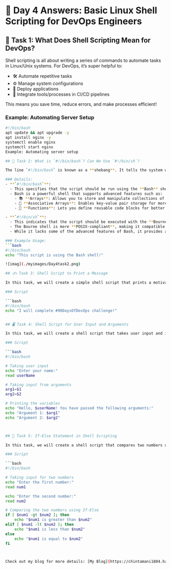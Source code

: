 # 🚀 Day 4 Answers: Basic Linux Shell Scripting for DevOps Engineers

## 📝 Task 1: What Does Shell Scripting Mean for DevOps?

Shell scripting is all about writing a series of commands to automate tasks in Linux/Unix systems. For DevOps, it’s super helpful to:
- 🛠️ Automate repetitive tasks
- ⚙️ Manage system configurations
- 🚀 Deploy applications
- 🧰 Integrate tools/processes in CI/CD pipelines

This means you save time, reduce errors, and make processes efficient!

### Example: Automating Server Setup
```bash
#!/bin/bash
apt update && apt upgrade -y
apt install nginx -y
systemctl enable nginx
systemctl start nginx
Example: Automating server setup

## 🐚 Task 2: What is `#!/bin/bash`? Can We Use `#!/bin/sh`?

The line `#!/bin/bash` is known as a **shebang**. It tells the system which interpreter to use to run the script. This line is essential for ensuring your script executes in the correct environment.

### Details:
- **`#!/bin/bash`**: 
  - This specifies that the script should be run using the **Bash** shell.
  - Bash is a powerful shell that supports advanced features such as:
    - 📚 **Arrays**: Allows you to store and manipulate collections of data.
    - 🔑 **Associative Arrays**: Enables key-value pair storage for more complex data management.
    - 🔄 **Functions**: Lets you define reusable code blocks for better organization and modularity.

- **`#!/bin/sh`**: 
  - This indicates that the script should be executed with the **Bourne shell**.
  - The Bourne shell is more **POSIX-compliant**, making it compatible with various Unix-like operating systems.
  - While it lacks some of the advanced features of Bash, it provides a simpler environment suitable for basic scripting tasks.

### Example Usage:
```bash
#!/bin/bash
echo "This script is using the Bash shell!"

![imag](./myimages/Day4task2.png)

## ✍️ Task 3: Shell Script to Print a Message

In this task, we will create a simple shell script that prints a motivational message for the #90DaysOfDevOps challenge.

### Script

```bash
#!/bin/bash
echo "I will complete #90DaysOfDevOps challenge!"


## 🖥️ Task 4: Shell Script for User Input and Arguments

In this task, we will create a shell script that takes user input and input from command-line arguments, then prints these variables.

### Script

```bash
#!/bin/bash

# Taking user input
echo "Enter your name:"
read userName

# Taking input from arguments
arg1=$1
arg2=$2

# Printing the variables
echo "Hello, $userName! You have passed the following arguments:"
echo "Argument 1: $arg1"
echo "Argument 2: $arg2"



## 🔄 Task 5: If-Else Statement in Shell Scripting

In this task, we will create a shell script that compares two numbers using an **If-Else** statement. This is a fundamental concept in programming that allows you to execute different actions based on certain conditions.

### Script

```bash
#!/bin/bash

# Taking input for two numbers
echo "Enter the first number:"
read num1

echo "Enter the second number:"
read num2

# Comparing the two numbers using If-Else
if [ $num1 -gt $num2 ]; then
    echo "$num1 is greater than $num2"
elif [ $num1 -lt $num2 ]; then
    echo "$num1 is less than $num2"
else
    echo "$num1 is equal to $num2"
fi



Check out my blog for more details: [My Blog](https://chintamani1804.hashnode.dev/day-4-basic-linux-shell-scripting-for-devops-engineers)





